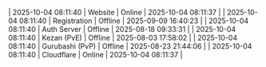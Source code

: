 | 2025-10-04 08:11:40 | Website | Online | 2025-10-04 08:11:37 |
| 2025-10-04 08:11:40 | Registration | Offline | 2025-09-09 16:40:23 |
| 2025-10-04 08:11:40 | Auth Server | Offline | 2025-08-18 09:33:31 |
| 2025-10-04 08:11:40 | Kezan (PvE) | Offline | 2025-08-03 17:58:02 |
| 2025-10-04 08:11:40 | Gurubashi (PvP) | Offline | 2025-08-23 21:44:06 |
| 2025-10-04 08:11:40 | Cloudflare | Online | 2025-10-04 08:11:37 |
